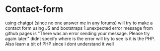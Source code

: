 # Contact-form
using chatgpt (since no one answer me in any forums) will try to make a contact form using JS and bootstraps
1.unexpected error message from github pages is "There was an error sending your message. Please try again later." didnt specify where is the error will try to see is it is the PHP. Also learn a bit of PHP since i dont understand it well
